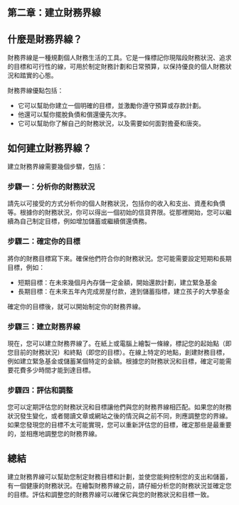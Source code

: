 ## 第二章：建立財務界線

## 什麼是財務界線？

財務界線是一種規劃個人財務生活的工具。它是一條標記你現階段財務狀況、追求的目標和可行性的線，可用於制定財務計劃和日常預算，以保持優良的個人財務狀況和踏實的心態。

財務界線優點包括：
- 它可以幫助你建立一個明確的目標，並激勵你遵守預算或存款計劃。
- 他還可以幫你擺脫負債和償還優先次序。
- 它可以幫助你了解自己的財務狀況，以及需要如何面對擔憂和唐突。

## 如何建立財務界線？

建立財務界線需要幾個步驟，包括：

### 步驟一：分析你的財務狀況

請先以可接受的方式分析你的個人財務狀況，包括你的收入和支出、資產和負債等。根據你的財務狀況，你可以得出一個初始的信貸界限。從那裡開始，您可以繼續為自己制定目標，例如增加儲蓄或繼續償還債務。

### 步驟二：確定你的目標

將你的財務目標寫下來。確保他們符合你的財務狀況。您可能需要設定短期和長期目標，例如：

- 短期目標：在未來幾個月內存儲一定金額，開始還款計劃，建立緊急基金
- 長期目標：在未來五年內完成房屋付款，達到儲蓄指標，建立孩子的大學基金

確定你的目標後，就可以開始制定你的財務界線。

### 步驟三：建立財務界線

現在，您可以建立財務界線了。在紙上或電腦上繪製一條線，標記您的起始點（即您目前的財務狀況）和終點（即您的目標）。在線上特定的地點，創建財務目標，例如建立緊急基金或儲蓄某個特定的金額。根據您的財務狀況和目標，確定可能需要花費多少時間才能到達目標。

### 步驟四：評估和調整

您可以定期評估您的財務狀況和目標讓他們與您的財務界線相匹配。如果您的財務狀況發生變化，或者閱讀文章或網站之後的情況與之前不同，則應調整您的界線。如果您發現您的目標不太可能實現，您可以重新評估您的目標，確定那些是最重要的，並相應地調整您的財務界線。

## 總結

建立財務界線可以幫助您制定財務目標和計劃，並使您能夠控制您的支出和儲蓄，有一個健康的財務狀況。在繪製財務界線之前，請仔細分析您的財務狀況並確定您的目標。評估和調整您的財務界線可以確保它與您的財務狀況和目標一致。